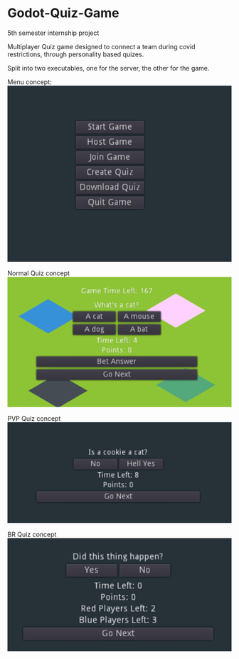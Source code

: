 # Godot-Quiz-Game

5th semester internship project

Multiplayer Quiz game designed to connect a team during covid restrictions, through personality based quizes.

Split into two executables, one for the server, the other for the game.

Menu concept:
<img src="Quiz_Pictures/Screenshot_2015-07-11-23-36-23.png" width="800" >

Normal Quiz concept
<img src="Quiz_Pictures/Quiz.PNG" width="800" >

PVP Quiz concept
<img src="Quiz_Pictures/Quiz%202.PNG" width="800" >

BR Quiz concept
<img src="Quiz_Pictures/Quiz%20Battle%20Royale.PNG" width="800" >
